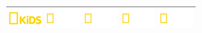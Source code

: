 | ![](https://raw.githubusercontent.com/RevGear/logo/master/International/NatGeo/NatGeoKids.png) | ![](https://raw.githubusercontent.com/RevGear/logo/master/International/NatGeo/NatGeoMundo.png) | ![](https://raw.githubusercontent.com/RevGear/logo/master/International/NatGeo/NatGeoPeople.png) | ![](https://raw.githubusercontent.com/RevGear/logo/master/International/NatGeo/NatGeoWild.png) | ![](https://raw.githubusercontent.com/RevGear/logo/master/International/NatGeo/NationalGeographic.png) | 
|:---:|:---:|:---:|:---:|:---:| 
